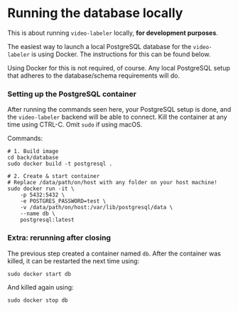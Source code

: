 # Running the database locally

This is about running `video-labeler` locally, **for development purposes**.

The easiest way to launch a local PostgreSQL database for the `video-labeler` is using Docker. The instructions for this can be found below.

Using Docker for this is not required, of course. Any local PostgreSQL setup that adheres to the database/schema requirements will do.

### Setting up the PostgreSQL container

After running the commands seen here, your PostgreSQL setup is done, and the `video-labeler` backend will be able to connect. Kill the container at any time using CTRL-C. Omit `sudo` if using macOS.

Commands:

```
# 1. Build image
cd back/database
sudo docker build -t postgresql .

# 2. Create & start container
# Replace /data/path/on/host with any folder on your host machine!
sudo docker run -it \
    -p 5432:5432 \
    -e POSTGRES_PASSWORD=test \
    -v /data/path/on/host:/var/lib/postgresql/data \
    --name db \
    postgresql:latest
```

### Extra: rerunning after closing

The previous step created a container named `db`. After the container was killed, it can be restarted the next time using:

```
sudo docker start db
```

And killed again using:

```
sudo docker stop db
```
